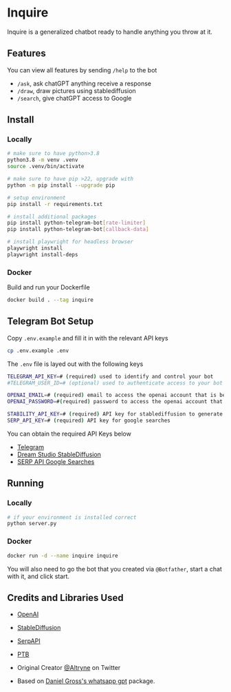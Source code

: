 # Inquire

Inquire is a generalized chatbot ready to handle anything you throw at it. 

## Features
You can view all features by sending `/help` to the bot
- `/ask`, ask chatGPT anything receive a response
- `/draw`, draw pictures using stablediffusion
- `/search`, give chatGPT access to Google

## Install
### Locally
```bash
# make sure to have python>3.8
python3.8 -m venv .venv
source .venv/bin/activate

# make sure to have pip >22, upgrade with
python -m pip install --upgrade pip

# setup environment
pip install -r requirements.txt

# install additional packages
pip install python-telegram-bot[rate-limiter]
pip install python-telegram-bot[callback-data]

# install playwright for headless browser
playwright install 
playwright install-deps
```

### Docker 
Build and run your Dockerfile
```bash
docker build . --tag inquire
```

## Telegram Bot Setup
Copy `.env.example` and fill it in with the relevant API keys
```bash
cp .env.example .env
```

The `.env` file is layed out with the following keys
```bash
TELEGRAM_API_KEY=# (required) used to identify and control your bot
#TELEGRAM_USER_ID=# (optional) used to authenticate access to your bot to just a given account

OPENAI_EMAIL=# (required) email to access the openai account that is being used for chatgpt
OPENAI_PASSWORD=#(required) password to access the openai account that is being used for chatgpt

STABILITY_API_KEY=# (required) API key for stablediffusion to generate drawings
SERP_API_KEY=# (required) API key for google searches
```

You can obtain the required API Keys below
- [Telegram](https://core.telegram.org/bots/tutorial#obtain-your-bot-token)
- [Dream Studio StableDiffusion](https://beta.dreamstudio.ai/membership?tab=home)
- [SERP API Google Searches](https://serpapi.com/)

## Running 
### Locally 
```bash
# if your environment is installed correct
python server.py
```

### Docker
```bash
docker run -d --name inquire inquire
```

You will also need to go the bot that you created via `@Botfather`, start a chat with it, and click start. 

## Credits and Libraries Used
- [OpenAI](https://openai.com/)
- [StableDiffusion](https://github.com/Stability-AI/StableDiffusion)
- [SerpAPI](https://serpapi.com/)
- [PTB](https://docs.python-telegram-bot.org/en/stable/index.html)

- Original Creator [@Altryne](https://twitter.com/altryne/status/1598902799625961472) on Twitter
- Based on [Daniel Gross's whatsapp gpt](https://github.com/danielgross/whatsapp-gpt) package.